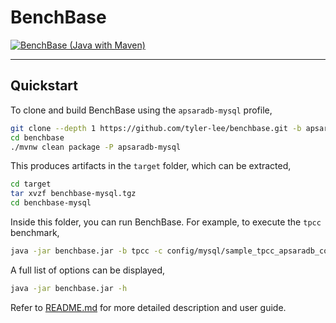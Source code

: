 # BenchBase

[![BenchBase (Java with Maven)](https://github.com/tyler-lee/benchbase/actions/workflows/maven.yml/badge.svg?branch=apsardb-mysql)](https://github.com/tyler-lee/benchbase/actions/workflows/maven.yml)

---

## Quickstart

To clone and build BenchBase using the `apsaradb-mysql` profile,

```bash
git clone --depth 1 https://github.com/tyler-lee/benchbase.git -b apsaradb-mysql
cd benchbase
./mvnw clean package -P apsaradb-mysql
```

This produces artifacts in the `target` folder, which can be extracted,

```bash
cd target
tar xvzf benchbase-mysql.tgz
cd benchbase-mysql
```

Inside this folder, you can run BenchBase. For example, to execute the `tpcc` benchmark,

```bash
java -jar benchbase.jar -b tpcc -c config/mysql/sample_tpcc_apsaradb_config.xml --create=true --load=true --execute=true
```

A full list of options can be displayed,

```bash
java -jar benchbase.jar -h
```

Refer to [README.md](README.md) for more detailed description and user guide.
